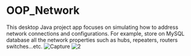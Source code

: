 # OOP_Network


This desktop Java project app focuses on simulating how to address network connections and configurations. For example, store on MySQL database all the network properties such as hubs, repeaters, routers switches…etc. 
![Capture](https://user-images.githubusercontent.com/63317015/188515728-ecc3226b-6657-46d7-a4bd-761cd18da18a.JPG)
![2](https://user-images.githubusercontent.com/63317015/188515732-0b3ff64f-df1b-4898-b0cc-8324302301fa.JPG)
